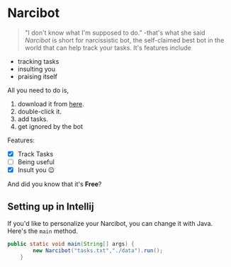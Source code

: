 # Narcibot

> "I don't know what I'm supposed to do." -that's what she said
*Narcibot* is short for narcissistic bot, the self-claimed best bot in the world that can help track your tasks. It's features include
- tracking tasks
- insulting you
- praising itself

All you need to do is,

1. download it from [here](https://github.com/redpelican2108/ip).
2. double-click it.
3. add tasks.
4. get ignored by the bot

Features:

- [x] Track Tasks
- [ ] Being useful
- [x] Insult you :wink:

And did you know that it's **Free**?
 
## Setting up in Intellij

If you'd like to personalize your Narcibot, you can change it with Java. Here's the `main` method.
```java
public static void main(String[] args) {
        new Narcibot("tasks.txt","./data").run();
    }
```
